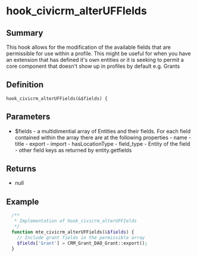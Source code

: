 # hook_civicrm_alterUFFIelds

## Summary

This hook allows for the modification of the available fields that are permissible for use within a profile. This might be useful for when you have an extension that has defined it's own entities or it is seeking to permit a core component that doesn't show up in profiles by default e.g. Grants

## Definition

    hook_civicrm_alterUFFields(&$fields) {

## Parameters

-   $fields - a multidimential array of Entities and their fields.
      For each field contained within the array there are at the following properties
        - name
        - title
        - export
        - import
        - hasLocationType
        - field_type - Entity of the field
        - other field keys as returned by entity.getfields

## Returns

-   null

## Example

```php
  /**
   * Implementation of hook_civicrm_alterUFFIelds
   */
  function mte_civicrm_alterUFFields(&$fields) {
    // Include grant fields in the permissible array
    $fields['Grant'] = CRM_Grant_DAO_Grant::export();
  }
```
